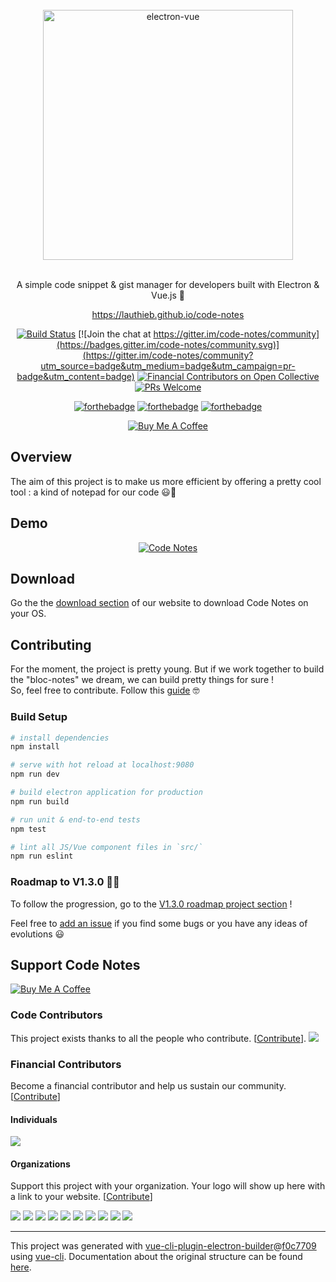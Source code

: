 <div align="center">
<br>
<img width="400" src="/src/renderer/assets/img/code-notes-logo-black-full.png" alt="electron-vue">
<br>
<br>
</div>

<p align="center" color="#6a737d">
A simple code snippet & gist manager for developers built with Electron & Vue.js 🚀
</p>
<p align="center">
 <a href="https://lauthieb.github.io/code-notes/" target="_blank">https://lauthieb.github.io/code-notes</a>
</p>

<div align="center">
  
[![Build Status](https://travis-ci.org/lauthieb/code-notes.svg?branch=master)](https://travis-ci.org/lauthieb/code-notes)
[![Join the chat at https://gitter.im/code-notes/community](https://badges.gitter.im/code-notes/community.svg)](https://gitter.im/code-notes/community?utm_source=badge&utm_medium=badge&utm_campaign=pr-badge&utm_content=badge)
[![Financial Contributors on Open Collective](https://opencollective.com/code-notes/all/badge.svg?label=financial+contributors)](https://opencollective.com/code-notes) 
[![PRs Welcome](https://img.shields.io/badge/PRs-welcome-brightgreen.svg?style=flat-square)](http://makeapullrequest.com)

[![forthebadge](http://forthebadge.com/images/badges/built-with-love.svg)](http://forthebadge.com) [![forthebadge](http://forthebadge.com/images/badges/uses-js.svg)](http://forthebadge.com) [![forthebadge](http://forthebadge.com/images/badges/makes-people-smile.svg)](http://forthebadge.com)

<a href="https://www.buymeacoffee.com/lauthieb" target="_blank"><img src="https://www.buymeacoffee.com/assets/img/custom_images/yellow_img.png" alt="Buy Me A Coffee"></a>
</div>

## Overview

The aim of this project is to make us more efficient by offering a pretty cool tool : a kind of notepad for our code 😃📝

## Demo

<div align="center">

[![Code Notes](https://img.youtube.com/vi/lfWRwwmX9Q8/0.jpg)](https://www.youtube.com/watch?v=lfWRwwmX9Q8 "Code Notes")

</div>

## Download

Go the the [download section](https://lauthieb.github.io/code-notes/#download) of our website to download Code Notes on your OS.

## Contributing

For the moment, the project is pretty young. But if we work together to build the "bloc-notes" we dream, we can build pretty things for sure !  
So, feel free to contribute. Follow this [guide](CONTRIBUTING.md) 🤓

### Build Setup

``` bash
# install dependencies
npm install

# serve with hot reload at localhost:9080
npm run dev

# build electron application for production
npm run build

# run unit & end-to-end tests
npm test

# lint all JS/Vue component files in `src/`
npm run eslint
```

### Roadmap to V1.3.0 💪🏻

To follow the progression, go to the [V1.3.0 roadmap project section](https://github.com/lauthieb/code-notes/projects/5) ! 

Feel free to [add an issue](https://github.com/lauthieb/code-notes/issues/new) if you find some bugs or you have any ideas of evolutions 😃

## Support Code Notes

<a href="https://www.buymeacoffee.com/lauthieb" target="_blank"><img src="https://www.buymeacoffee.com/assets/img/custom_images/yellow_img.png" alt="Buy Me A Coffee"></a>

### Code Contributors

This project exists thanks to all the people who contribute. [[Contribute](CONTRIBUTING.md)].
<a href="https://github.com/lauthieb/code-notes/graphs/contributors"><img src="https://opencollective.com/code-notes/contributors.svg?width=890&button=false" /></a>

### Financial Contributors

Become a financial contributor and help us sustain our community. [[Contribute](https://opencollective.com/code-notes/contribute)]

#### Individuals

<a href="https://opencollective.com/code-notes"><img src="https://opencollective.com/code-notes/individuals.svg?width=890"></a>

#### Organizations

Support this project with your organization. Your logo will show up here with a link to your website. [[Contribute](https://opencollective.com/code-notes/contribute)]

<a href="https://opencollective.com/code-notes/organization/0/website"><img src="https://opencollective.com/code-notes/organization/0/avatar.svg"></a>
<a href="https://opencollective.com/code-notes/organization/1/website"><img src="https://opencollective.com/code-notes/organization/1/avatar.svg"></a>
<a href="https://opencollective.com/code-notes/organization/2/website"><img src="https://opencollective.com/code-notes/organization/2/avatar.svg"></a>
<a href="https://opencollective.com/code-notes/organization/3/website"><img src="https://opencollective.com/code-notes/organization/3/avatar.svg"></a>
<a href="https://opencollective.com/code-notes/organization/4/website"><img src="https://opencollective.com/code-notes/organization/4/avatar.svg"></a>
<a href="https://opencollective.com/code-notes/organization/5/website"><img src="https://opencollective.com/code-notes/organization/5/avatar.svg"></a>
<a href="https://opencollective.com/code-notes/organization/6/website"><img src="https://opencollective.com/code-notes/organization/6/avatar.svg"></a>
<a href="https://opencollective.com/code-notes/organization/7/website"><img src="https://opencollective.com/code-notes/organization/7/avatar.svg"></a>
<a href="https://opencollective.com/code-notes/organization/8/website"><img src="https://opencollective.com/code-notes/organization/8/avatar.svg"></a>
<a href="https://opencollective.com/code-notes/organization/9/website"><img src="https://opencollective.com/code-notes/organization/9/avatar.svg"></a>

---

This project was generated with [vue-cli-plugin-electron-builder](https://github.com/nklayman/vue-cli-plugin-electron-builder)@[f0c7709](https://github.com/nklayman/vue-cli-plugin-electron-builder/releases/tag/v2.0.0-beta.0) using [vue-cli](https://github.com/vuejs/vue-cli). Documentation about the original structure can be found [here](https://nklayman.github.io/vue-cli-plugin-electron-builder/).
